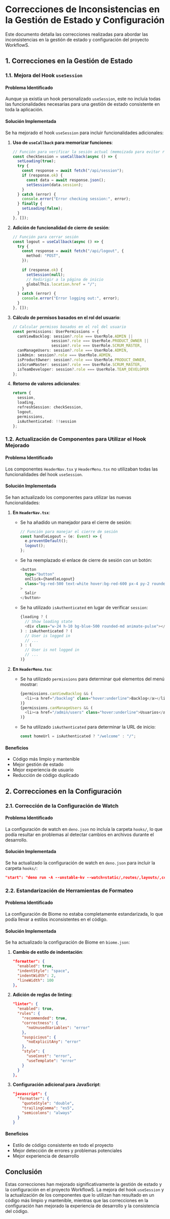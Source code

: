 # Correcciones de Inconsistencias en la Gestión de Estado y Configuración

Este documento detalla las correcciones realizadas para abordar las inconsistencias en la gestión de estado y configuración del proyecto WorkflowS.

## 1. Correcciones en la Gestión de Estado

### 1.1. Mejora del Hook `useSession`

#### Problema Identificado
Aunque ya existía un hook personalizado `useSession`, este no incluía todas las funcionalidades necesarias para una gestión de estado consistente en toda la aplicación.

#### Solución Implementada
Se ha mejorado el hook `useSession` para incluir funcionalidades adicionales:

1. **Uso de `useCallback` para memorizar funciones**:
   ```typescript
   // Función para verificar la sesión actual (memoizada para evitar recreaciones)
   const checkSession = useCallback(async () => {
     setLoading(true);
     try {
       const response = await fetch("/api/session");
       if (response.ok) {
         const data = await response.json();
         setSession(data.session);
       }
     } catch (error) {
       console.error("Error checking session:", error);
     } finally {
       setLoading(false);
     }
   }, []);
   ```

2. **Adición de funcionalidad de cierre de sesión**:
   ```typescript
   // Función para cerrar sesión
   const logout = useCallback(async () => {
     try {
       const response = await fetch("/api/logout", {
         method: "POST",
       });
       
       if (response.ok) {
         setSession(null);
         // Redirigir a la página de inicio
         globalThis.location.href = "/";
       }
     } catch (error) {
       console.error("Error logging out:", error);
     }
   }, []);
   ```

3. **Cálculo de permisos basados en el rol del usuario**:
   ```typescript
   // Calcular permisos basados en el rol del usuario
   const permissions: UserPermissions = {
     canViewBacklog: session?.role === UserRole.ADMIN || 
                    session?.role === UserRole.PRODUCT_OWNER || 
                    session?.role === UserRole.SCRUM_MASTER,
     canManageUsers: session?.role === UserRole.ADMIN,
     isAdmin: session?.role === UserRole.ADMIN,
     isProductOwner: session?.role === UserRole.PRODUCT_OWNER,
     isScrumMaster: session?.role === UserRole.SCRUM_MASTER,
     isTeamDeveloper: session?.role === UserRole.TEAM_DEVELOPER
   };
   ```

4. **Retorno de valores adicionales**:
   ```typescript
   return {
     session,
     loading,
     refreshSession: checkSession,
     logout,
     permissions,
     isAuthenticated: !!session
   };
   ```

### 1.2. Actualización de Componentes para Utilizar el Hook Mejorado

#### Problema Identificado
Los componentes `HeaderNav.tsx` y `HeaderMenu.tsx` no utilizaban todas las funcionalidades del hook `useSession`.

#### Solución Implementada
Se han actualizado los componentes para utilizar las nuevas funcionalidades:

1. **En `HeaderNav.tsx`**:
   - Se ha añadido un manejador para el cierre de sesión:
     ```typescript
     // Función para manejar el cierre de sesión
     const handleLogout = (e: Event) => {
       e.preventDefault();
       logout();
     };
     ```
   - Se ha reemplazado el enlace de cierre de sesión con un botón:
     ```typescript
     <button
       type="button"
       onClick={handleLogout}
       class="bg-red-500 text-white hover:bg-red-600 px-4 py-2 rounded-md font-medium transition-colors"
     >
       Salir
     </button>
     ```
   - Se ha utilizado `isAuthenticated` en lugar de verificar `session`:
     ```typescript
     {loading ? (
       // Show loading state
       <div class="w-24 h-10 bg-blue-500 rounded-md animate-pulse"></div>
     ) : isAuthenticated ? (
       // User is logged in
       // ...
     ) : (
       // User is not logged in
       // ...
     )}
     ```

2. **En `HeaderMenu.tsx`**:
   - Se ha utilizado `permissions` para determinar qué elementos del menú mostrar:
     ```typescript
     {permissions.canViewBacklog && (
       <li><a href="/backlog" class="hover:underline">Backlog</a></li>
     )}
     {permissions.canManageUsers && (
       <li><a href="/admin/users" class="hover:underline">Usuarios</a></li>
     )}
     ```
   - Se ha utilizado `isAuthenticated` para determinar la URL de inicio:
     ```typescript
     const homeUrl = isAuthenticated ? "/welcome" : "/";
     ```

#### Beneficios
- Código más limpio y mantenible
- Mejor gestión de estado
- Mejor experiencia de usuario
- Reducción de código duplicado

## 2. Correcciones en la Configuración

### 2.1. Corrección de la Configuración de Watch

#### Problema Identificado
La configuración de watch en `deno.json` no incluía la carpeta `hooks/`, lo que podía resultar en problemas al detectar cambios en archivos durante el desarrollo.

#### Solución Implementada
Se ha actualizado la configuración de watch en `deno.json` para incluir la carpeta `hooks/`:

```json
"start": "deno run -A --unstable-kv --watch=static/,routes/,layouts/,components/,islands/,hooks/ dev.ts",
```

### 2.2. Estandarización de Herramientas de Formateo

#### Problema Identificado
La configuración de Biome no estaba completamente estandarizada, lo que podía llevar a estilos inconsistentes en el código.

#### Solución Implementada
Se ha actualizado la configuración de Biome en `biome.json`:

1. **Cambio de estilo de indentación**:
   ```json
   "formatter": {
     "enabled": true,
     "indentStyle": "space",
     "indentWidth": 2,
     "lineWidth": 100
   },
   ```

2. **Adición de reglas de linting**:
   ```json
   "linter": {
     "enabled": true,
     "rules": {
       "recommended": true,
       "correctness": {
         "noUnusedVariables": "error"
       },
       "suspicious": {
         "noExplicitAny": "error"
       },
       "style": {
         "useConst": "error",
         "useTemplate": "error"
       }
     }
   },
   ```

3. **Configuración adicional para JavaScript**:
   ```json
   "javascript": {
     "formatter": {
       "quoteStyle": "double",
       "trailingComma": "es5",
       "semicolons": "always"
     }
   }
   ```

#### Beneficios
- Estilo de código consistente en todo el proyecto
- Mejor detección de errores y problemas potenciales
- Mejor experiencia de desarrollo

## Conclusión

Estas correcciones han mejorado significativamente la gestión de estado y la configuración en el proyecto WorkflowS. La mejora del hook `useSession` y la actualización de los componentes que lo utilizan han resultado en un código más limpio y mantenible, mientras que las correcciones en la configuración han mejorado la experiencia de desarrollo y la consistencia del código.
